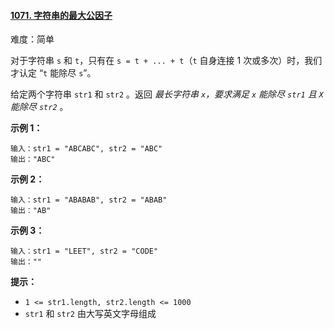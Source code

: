 ﻿#### [1071\. 字符串的最大公因子](https://leetcode.cn/problems/greatest-common-divisor-of-strings/)

难度：简单

对于字符串 `s` 和 `t`，只有在 `s = t + ... + t`（`t` 自身连接 1 次或多次）时，我们才认定 “`t` 能除尽 `s`”。

给定两个字符串 `str1` 和 `str2` 。返回 _最长字符串 `x`，要求满足 `x` 能除尽 `str1` 且 `X` 能除尽 `str2`_ 。

**示例 1：**

```
输入：str1 = "ABCABC", str2 = "ABC"
输出："ABC"
```

**示例 2：**

```
输入：str1 = "ABABAB", str2 = "ABAB"
输出："AB"
```

**示例 3：**

```
输入：str1 = "LEET", str2 = "CODE"
输出：""
```

**提示：**

-   `1 <= str1.length, str2.length <= 1000`
-   `str1` 和 `str2` 由大写英文字母组成
